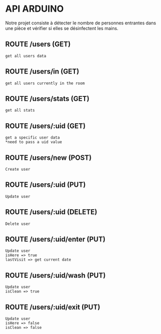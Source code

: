 # API ARDUINO
Notre projet consiste à détecter le nombre de personnes entrantes dans une pièce et vérifier si elles se désinfectent les mains.

## ROUTE /users (GET) 
    get all users data
    
## ROUTE /users/in (GET)
    get all users currently in the room

## ROUTE /users/stats (GET)
    get all stats

## ROUTE /users/:uid (GET)
    get a specific user data
    *need to pass a uid value
    
## ROUTE /users/new (POST)
    Create user
    
## ROUTE /users/:uid (PUT)
    Update user
    
## ROUTE /users/:uid (DELETE) 
    Delete user   
    
## ROUTE /users/:uid/enter (PUT)
    Update user
    isHere => true
    lastVisit => get current date
    
## ROUTE /users/:uid/wash (PUT)
    Update user
    isClean => true

## ROUTE /users/:uid/exit (PUT)
    Update user
    isHere => false
    isClean => false


